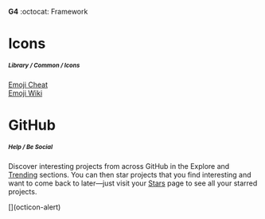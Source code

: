__G4__ :octocat: Framework  
# Icons
##### <sub>**Library** / Common / Icons</sub>

  
[Emoji Cheat](http://www.emoji-cheat-sheet.com)  
[Emoji Wiki](https://en.wikipedia.org/wiki/Emoji)  


# GitHub
##### <sub>**Help** / Be Social</sub>
  
Discover interesting projects from across GitHub in the Explore and [Trending](https://github.com/trending) sections. You can then star projects that you find interesting and want to come back to later—just visit your [Stars](https://github.com/stars) page to see all your starred projects.
  





[](💟 )

<link rel="stylesheet" href="https://octicons.github.com/components/octicons/octicons/octicons.css>
<span class="octicon octicon-flame"></span>
[](octicon-alert)
